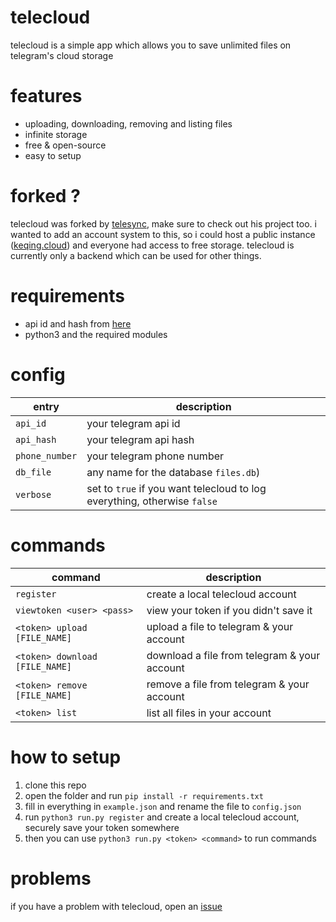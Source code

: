 # telecloud
telecloud is a simple app which allows you to save unlimited files on telegram's cloud storage

# features
- uploading, downloading, removing and listing files
- infinite storage
- free & open-source
- easy to setup

# forked ?
telecloud was forked by [telesync](https://github.com/FujiwaraChoki/TeleSync), make sure to check out his project too.
i wanted to add an account system to this, so i could host a public instance ([keqing.cloud](https://keqing.cloud/)) and everyone had access to free storage.
telecloud is currently only a backend which can be used for other things.

# requirements
- api id and hash from [here](https://my.telegram.org/apps)
- python3 and the required modules

# config
| entry          | description                                                              |
| -------------- | ------------------------------------------------------------------------ |
| `api_id`       | your telegram api id                                                     |
| `api_hash`     | your telegram api hash                                                   |
| `phone_number` | your telegram phone number                                               |
| `db_file`      | any name for the database `files.db`)                                    |
| `verbose`      | set to `true` if you want telecloud to log everything, otherwise `false` |

# commands
| command                        | description                                  |
| ------------------------------ | -------------------------------------------- |
| `register`                     | create a local telecloud account             |
| `viewtoken <user> <pass>`      | view your token if you didn't save it        |
| `<token> upload [FILE_NAME]`   | upload a file to telegram & your account     |
| `<token> download [FILE_NAME]` | download a file from telegram & your account |
| `<token> remove [FILE_NAME]`   | remove a file from telegram & your account   |
| `<token> list`                 | list all files in your account               |

# how to setup
1. clone this repo
2. open the folder and run ```pip install -r requirements.txt```
3. fill in everything in ```example.json``` and rename the file to ```config.json```
4. run ```python3 run.py register``` and create a local telecloud account, securely save your token somewhere
5. then you can use ```python3 run.py <token> <command>``` to run commands

# problems
if you have a problem with telecloud, open an [issue](https://github.com/v1peeer/telecloud/issues)

